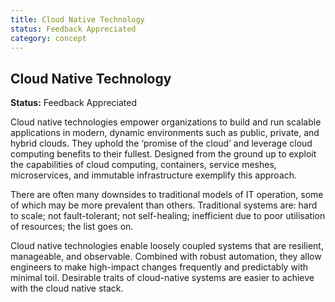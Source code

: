 ```yaml
---
title: Cloud Native Technology
status: Feedback Appreciated
category: concept
---
```

## Cloud Native Technology

**Status:** Feedback Appreciated

Cloud native technologies empower organizations to build and run scalable applications in modern, dynamic environments such as public, private, and hybrid clouds. They uphold the ‘promise of the cloud’ and leverage cloud computing benefits to their fullest. Designed from the ground up to exploit the capabilities of cloud computing, containers, service meshes, microservices, and immutable infrastructure exemplify this approach.

There are often many downsides to traditional models of IT operation, some of which may be more prevalent than others. Traditional systems are: hard to scale; not fault-tolerant; not self-healing; inefficient due to poor utilisation of resources; the list goes on.

Cloud native technologies enable loosely coupled systems that are resilient, manageable, and observable. Combined with robust automation, they allow engineers to make high-impact changes frequently and predictably with minimal toil. Desirable traits of cloud-native systems are easier to achieve with the cloud native stack.

